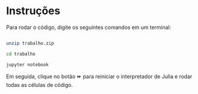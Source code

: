 # Instruções

Para rodar o código, digite os seguintes comandos em um terminal:

```bash

unzip trabalho.zip

cd trabalho

jupyter notebook

```

Em seguida, clique no botão ⏩ para reiniciar o interpretador de Julia e rodar todas as células de código.
